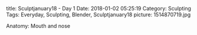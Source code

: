 title: Sculptjanuary18 - Day 1
Date: 2018-01-02 05:25:19
Category: Sculpting
Tags: Everyday, Sculpting, Blender, Sculptjanuary18
picture: 1514870719.jpg

Anatomy: Mouth and nose
